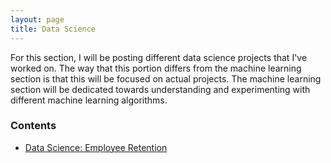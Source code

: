 ```yaml
---
layout: page
title: Data Science
---
```


For this section, I will be posting different data science projects that I've worked on. The way that this portion differs from the machine learning section is that this will be focused on actual projects. The machine learning section will be dedicated towards understanding and experimenting with different machine learning algorithms.


### Contents

* [Data Science: Employee Retention](https://jonathanjohann.github.io/Research/2016/12/29/EmployeeRetention/)
